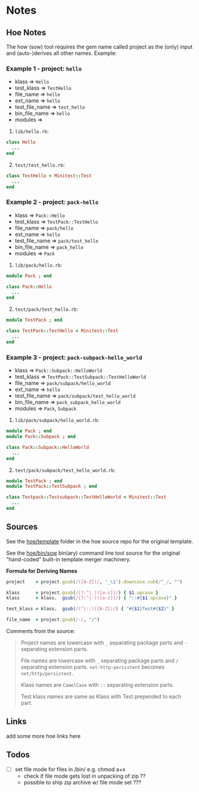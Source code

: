 # Notes


## Hoe Notes

The how (sow) tool requires the gem name called project as the (only) input
and (auto-)derives all other names. Example:

### Example 1 - project: `hello`

- klass          => `Hello`
- test_klass     => `TestHello`
- file_name      => `hello`
- ext_name       => `hello`
- test_file_name => `test_hello`
- bin_file_name  => `hello`
- modules        =>


1) `lib/hello.rb`:

```ruby
class Hello
  ...
end
```

2) `test/test_hello.rb`:

```ruby
class TestHello < Minitest::Test
  ...
end
```


### Example 2 - project: `pack-hello`

- klass          => `Pack::Hello`
- test_klass     => `TestPack::TestHello`
- file_name      => `pack/hello`
- ext_name       => `hello`
- test_file_name => `pack/test_hello`
- bin_file_name  => `pack_hello`
- modules        => `Pack`


1) `lib/pack/hello.rb`:

```ruby
module Pack ; end

class Pack::Hello
  ...
end
```

2) `test/pack/test_hello.rb`:

```ruby
module TestPack ; end

class TestPack::TestHello < Minitest::Test
  ...
end
```


### Example 3 - project: `pack-subpack-hello_world`

- klass          => `Pack::Subpack::HelloWorld`
- test_klass     => `TestPack::TestSubpack::TestHelloWorld`
- file_name      => `pack/subpack/hello_world`
- ext_name       => `hello`
- test_file_name => `pack/subpack/test_hello_world`
- bin_file_name  => `pack_subpack_hello_world`
- modules        => `Pack`, `Subpack`

1) `lib/pack/subpack/hello_world.rb`:

```ruby
module Pack ; end
module Pack::Subpack ; end

class Pack::Subpack::HelloWorld
  ...
end
```

2) `test/pack/subpack/test_hello_world.rb`:

```ruby
module TestPack ; end
module TestPack::TestSubpack ; end

class Testpack::Testsubpack::TestHelloWorld < Minitest::Test
  ...
end
```


## Sources

See the [hoe/template](https://github.com/seattlerb/hoe/tree/master/template) folder in the hoe source repo
for the original template.

See the [hoe/bin/sow](https://github.com/seattlerb/hoe/blob/master/bin/sow) bin(ary) command line tool source for
the original "hand-coded" built-in template merger machinery.


**Formula for Deriving Names**

```ruby
project    = project.gsub(/([A-Z])/, '_\1').downcase.sub(/^_/, "")

klass      = project.gsub(/(?:^|_)([a-z])/) { $1.upcase }
klass      = klass.  gsub(/(?:^|-)([a-z])/) { "::#{$1.upcase}" }

test_klass = klass.  gsub(/(^|::)([A-Z])/) { "#{$1}Test#{$2}" }

file_name  = project.gsub(/-/, "/")
```

Comments from the source:

> Project names are lowercase with `_` separating package parts and `-` separating extension parts.
>
> File names are lowercase with `_` separating package parts and `/` separating
> extension parts.  `net-http-persistent` becomes `net/http/persistent`.
>
> Klass names are `CamelCase` with `::` separating extension parts.
>
> Test klass names are same as Klass with Test prepended to each part.  


## Links

add some more hoe links here


## Todos

- [ ]  set file mode for files in /bin/ e.g. chmod a+x
    - check if file mode gets lost in unpacking of zip ??
    - possible to ship zip archive w/ file mode set ???





